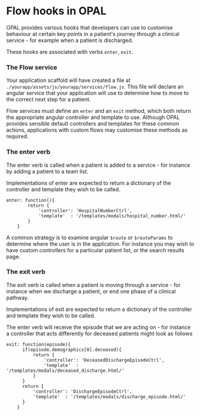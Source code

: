 # Flow hooks in OPAL

OPAL provides various hooks that developers can use to customise behaviour at certain key points in a
patient's journey through a clinical service - for example when a patient is discharged.

These hooks are associated with verbs `enter`, `exit`.

### The Flow service

Your application scaffold will have created a file at
`./yourapp/assets/js/yourapp/services/flow.js`. This file will declare an angular service that
your application will use to determine how to move to the correct next step for a patient.

Flow services must define an `enter` and an `exit` method, which both return the appropriate
angular controller and template to use. Although OPAL provides sensible default controllers and
templates for these common actions, applications with custom flows may customise these methods
as required.

### The enter verb

The enter verb is called when a patient is added to a service - for instance by adding a patient to a team list.

Implementations of enter are expected to return a dictionary of the controller and template they wish to be called.

    enter: function(){
            return {
                'controller': 'HospitalNumberCtrl',
                'template'  : '/templates/modals/hospital_number.html/'
            }
        }

A common strategy is to examine angular `$route` or `$routeParams` to determine where the user is in the application.
For instance you may wish to have custom controllers for a particular patient list, or the search results page.

### The exit verb

The exit verb is called when a patient is moving through a service - for instance when we discharge a patient, or end
one phase of a clinical pathway.

Implementations of exit are expected to return a dictionary of the controller and template they wish to be called.

The enter verb will receive the episode that we are acting on - for instance a controller that acts differently for
deceased patients might look as follows

    exit: function(episode){
          if(episode.demographics[0].deceased){
              return {
                  'controller': 'DeceasedDischargeEpisodeCtrl',
                  'template'  : '/templates/modals/deceased_discharge.html/'
              }
          }
          return {
              'controller': 'DischargeEpisodeCtrl',
              'template'  : '/templates/modals/discharge_episode.html/'
          }
        }
